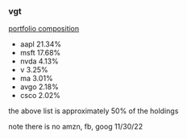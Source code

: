 
### vgt

[portfolio composition](https://investor.vanguard.com/investment-products/etfs/profile/vgt#portfolio-composition)

* aapl  21.34%
* msft  17.68%
* nvda   4.13%
* v      3.25%
* ma     3.01%
* avgo   2.18%
* csco   2.02%

the above list is approximately 50% of the holdings

note there is no amzn, fb, goog
11/30/22